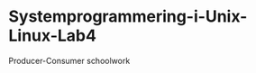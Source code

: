 Systemprogrammering-i-Unix-Linux-Lab4
=====================================

Producer-Consumer schoolwork
